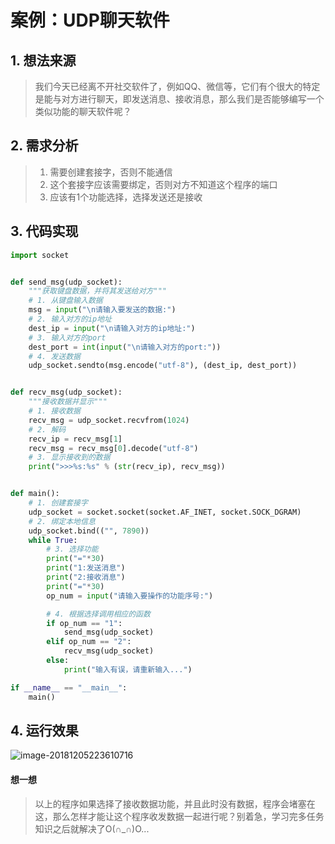 # 案例：UDP聊天软件

## 1. 想法来源

> 我们今天已经离不开社交软件了，例如QQ、微信等，它们有个很大的特定是能与对方进行聊天，即发送消息、接收消息，那么我们是否能够编写一个类似功能的聊天软件呢？

## 2. 需求分析

> 1. 需要创建套接字，否则不能通信
> 2. 这个套接字应该需要绑定，否则对方不知道这个程序的端口
> 3. 应该有1个功能选择，选择发送还是接收

## 3. 代码实现

```python
import socket


def send_msg(udp_socket):
    """获取键盘数据，并将其发送给对方"""
    # 1. 从键盘输入数据
    msg = input("\n请输入要发送的数据:")
    # 2. 输入对方的ip地址
    dest_ip = input("\n请输入对方的ip地址:")
    # 3. 输入对方的port
    dest_port = int(input("\n请输入对方的port:"))
    # 4. 发送数据
    udp_socket.sendto(msg.encode("utf-8"), (dest_ip, dest_port))


def recv_msg(udp_socket):
    """接收数据并显示"""
    # 1. 接收数据
    recv_msg = udp_socket.recvfrom(1024)
    # 2. 解码
    recv_ip = recv_msg[1]
    recv_msg = recv_msg[0].decode("utf-8")
    # 3. 显示接收到的数据
    print(">>>%s:%s" % (str(recv_ip), recv_msg))


def main():
    # 1. 创建套接字
    udp_socket = socket.socket(socket.AF_INET, socket.SOCK_DGRAM)
    # 2. 绑定本地信息
    udp_socket.bind(("", 7890))
    while True:
        # 3. 选择功能
        print("="*30)
        print("1:发送消息")
        print("2:接收消息")
        print("="*30)
        op_num = input("请输入要操作的功能序号:")

        # 4. 根据选择调用相应的函数
        if op_num == "1":
            send_msg(udp_socket)
        elif op_num == "2":
            recv_msg(udp_socket)
        else:
            print("输入有误，请重新输入...")

if __name__ == "__main__":
    main()


```

## 4. 运行效果

![image-20181205223610716](https://cdn.itprojects.cn/iotimg/m6i8x.png)

#### 想一想

> 以上的程序如果选择了接收数据功能，并且此时没有数据，程序会堵塞在这，那么怎样才能让这个程序收发数据一起进行呢？别着急，学习完多任务知识之后就解决了O(∩_∩)O...